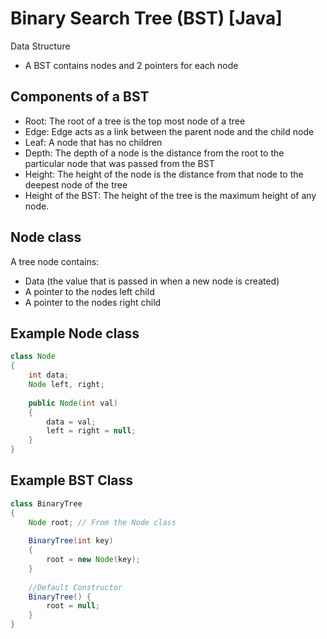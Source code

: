 # Binary Search Tree (BST) [Java]
Data Structure

- A BST contains nodes and 2 pointers for each node

## Components of a BST
- Root: The root of a tree is the top most node of a tree
- Edge: Edge acts as a link between the parent node and the child node
- Leaf: A node that has no children
- Depth: The depth of a node is the distance from the root to the particular node that was passed from the BST
- Height: The height of the node is the distance from that node to the deepest node of the tree
- Height of the BST: The height of the tree is the maximum height of any node.

## Node class
A tree node contains:
- Data (the value that is passed in when a new node is created)
- A pointer to the nodes left child
- A pointer to the nodes right child

## Example Node class
```java
class Node
{
    int data;
    Node left, right;
    
    public Node(int val) 
    {
        data = val;
        left = right = null;
    }
}
```

## Example BST Class

```java
class BinaryTree 
{
    Node root; // From the Node class
    
    BinaryTree(int key) 
    {
        root = new Node(key);
    }
    
    //Default Constructor
    BinaryTree() {
        root = null;
    }
}
```